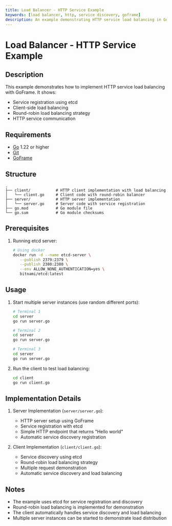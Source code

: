 ```yaml
---
title: Load Balancer - HTTP Service Example
keywords: [load balancer, http, service discovery, goframe]
description: An example demonstrating HTTP service load balancing in GoFrame
---
```


# Load Balancer - HTTP Service Example

## Description

This example demonstrates how to implement HTTP service load balancing with GoFrame. It shows:
- Service registration using etcd
- Client-side load balancing
- Round-robin load balancing strategy
- HTTP service communication

## Requirements

- [Go](https://golang.org/dl/) 1.22 or higher
- [Git](https://git-scm.com/downloads)
- [GoFrame](https://goframe.org)

## Structure

```
.
├── client/           # HTTP client implementation with load balancing
│   └── client.go     # Client code with round-robin balancer
├── server/           # HTTP server implementation
│   └── server.go     # Server code with service registration
├── go.mod            # Go module file
└── go.sum            # Go module checksums
```

## Prerequisites

1. Running etcd server:
   ```bash
   # Using docker
   docker run -d --name etcd-server \
      --publish 2379:2379 \
      --publish 2380:2380 \
      --env ALLOW_NONE_AUTHENTICATION=yes \
      bitnami/etcd:latest
   ```

## Usage

1. Start multiple server instances (use random different ports):
   ```bash
   # Terminal 1
   cd server
   go run server.go

   # Terminal 2
   cd server
   go run server.go

   # Terminal 3
   cd server
   go run server.go
   ```

2. Run the client to test load balancing:
   ```bash
   cd client
   go run client.go
   ```

## Implementation Details

1. Server Implementation (`server/server.go`):
   - HTTP server setup using GoFrame
   - Service registration with etcd
   - Simple HTTP endpoint that returns "Hello world"
   - Automatic service discovery registration

2. Client Implementation (`client/client.go`):
   - Service discovery using etcd
   - Round-robin load balancing strategy
   - Multiple request demonstration
   - Automatic service discovery and load balancing

## Notes

- The example uses etcd for service registration and discovery
- Round-robin load balancing is implemented for demonstration
- The client automatically handles service discovery and load balancing
- Multiple server instances can be started to demonstrate load distribution
